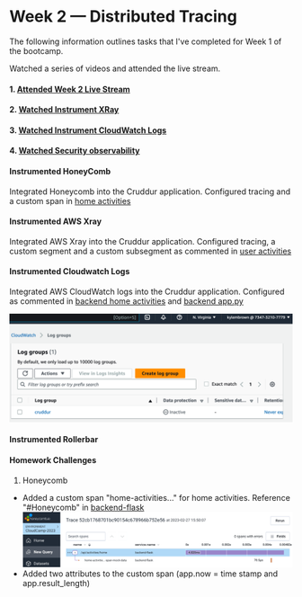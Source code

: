 # Week 2 — Distributed Tracing

The following information outlines tasks that I've completed for Week 1 of the bootcamp.

Watched a series of videos and attended the live stream.
#### 1. [Attended Week 2 Live Stream]() 
#### 2. [Watched Instrument XRay](https://www.youtube.com/watch?v=n2DTsuBrD_A&list=PLBfufR7vyJJ7k25byhRXJldB5AiwgNnWv&index=32)
#### 3. [Watched Instrument CloudWatch Logs](https://www.youtube.com/watch?v=ipdFizZjOF4&list=PLBfufR7vyJJ7k25byhRXJldB5AiwgNnWv&index=33)
#### 4. [Watched Security observability](https://www.youtube.com/watch?v=bOf4ITxAcXc&list=PLBfufR7vyJJ7k25byhRXJldB5AiwgNnWv&index=31)
#### Instrumented HoneyComb
Integrated Honeycomb into the Cruddur application. Configured tracing and a custom span in [home activities](https://github.com/kmb40/aws-bootcamp-cruddur-2023/blob/week-2/backend-flask/services/home_activities.py)

#### Instrumented AWS Xray
Integrated AWS Xray into the Cruddur application. Configured tracing, a custom segment and a custom subsegment as commented in [user activities](https://github.com/kmb40/aws-bootcamp-cruddur-2023/blob/week-2/backend-flask/services/user_activities.py)

#### Instrumented Cloudwatch Logs
Integrated AWS CloudWatch logs into the Cruddur application. Configured as commented in [backend home activities](https://github.com/kmb40/aws-bootcamp-cruddur-2023/blob/week-2/backend-flask/services/home_activities.py) and [backend app.py](https://github.com/kmb40/aws-bootcamp-cruddur-2023/blob/week-2/backend-flask/services/home_activities.py)

![CloudWatch](/assets/cloudwatch-logs.png)

#### Instrumented Rollerbar

#### Homework Challenges
1. Honeycomb
 - Added a custom span "home-activities..." for home activities. Reference "#Honeycomb" in [backend-flask](https://github.com/kmb40/aws-bootcamp-cruddur-2023/blob/week-2/backend-flask/services/home_activities.py)  
 ![HoneyComb Custom Span](/assets/honeycomb-custom-span.png)
- Added two attributes to the custom span (app.now = time stamp and app.result_length)
